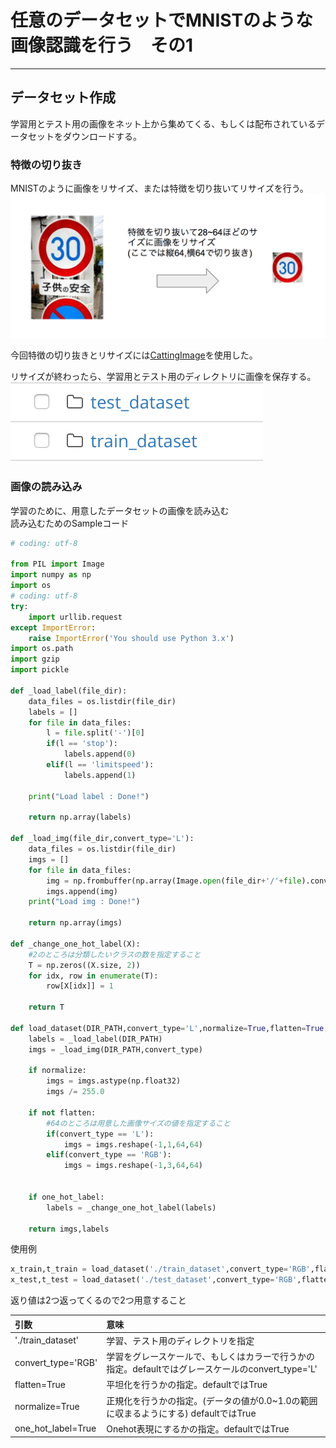 # 任意のデータセットでMNISTのような画像認識を行う　その1
---
## データセット作成
学習用とテスト用の画像をネット上から集めてくる、もしくは配布されているデータセットをダウンロードする。  

### 特徴の切り抜き
MNISTのように画像をリサイズ、または特徴を切り抜いてリサイズを行う。  
![](/img/createDataset001.png)  

今回特徴の切り抜きとリサイズには[CattingImage](https://github.com/yamika/Catting_Image.git)を使用した。  

リサイズが終わったら、学習用とテスト用のディレクトリに画像を保存する。
![](/img/createDataset002.png)  

### 画像の読み込み  
学習のために、用意したデータセットの画像を読み込む  
読み込むためのSampleコード  
```python
# coding: utf-8

from PIL import Image
import numpy as np
import os
# coding: utf-8
try:
    import urllib.request
except ImportError:
    raise ImportError('You should use Python 3.x')
import os.path
import gzip
import pickle

def _load_label(file_dir):
    data_files = os.listdir(file_dir)
    labels = []
    for file in data_files:
        l = file.split('-')[0]
        if(l == 'stop'):
            labels.append(0)
        elif(l == 'limitspeed'):
            labels.append(1)

    print("Load label : Done!")

    return np.array(labels)

def _load_img(file_dir,convert_type='L'):
    data_files = os.listdir(file_dir)
    imgs = []
    for file in data_files:
        img = np.frombuffer(np.array(Image.open(file_dir+'/'+file).convert(convert_type)),dtype=np.uint8)
        imgs.append(img)
    print("Load img : Done!")

    return np.array(imgs)

def _change_one_hot_label(X):
    #2のところは分類したいクラスの数を指定すること
    T = np.zeros((X.size, 2))
    for idx, row in enumerate(T):
        row[X[idx]] = 1

    return T

def load_dataset(DIR_PATH,convert_type='L',normalize=True,flatten=True,one_hot_label=False):
    labels = _load_label(DIR_PATH)
    imgs = _load_img(DIR_PATH,convert_type)

    if normalize:
        imgs = imgs.astype(np.float32)
        imgs /= 255.0

    if not flatten:
        #64のところは用意した画像サイズの値を指定すること
        if(convert_type == 'L'):
            imgs = imgs.reshape(-1,1,64,64)
        elif(convert_type == 'RGB'):
            imgs = imgs.reshape(-1,3,64,64)


    if one_hot_label:
        labels = _change_one_hot_label(labels)        

    return imgs,labels
```

使用例  
```python
x_train,t_train = load_dataset('./train_dataset',convert_type='RGB',flatten=True,normalize=True,one_hot_label=True)
x_test,t_test = load_dataset('./test_dataset',convert_type='RGB',flatten=True,normalize=True,one_hot_label=True)
```
返り値は2つ返ってくるので2つ用意すること  

|引数|意味|
|:--|:--|
|'./train_dataset'|学習、テスト用のディレクトリを指定|
|convert_type='RGB'|学習をグレースケールで、もしくはカラーで行うかの指定。defaultではグレースケールのconvert_type='L'|
|flatten=True|平坦化を行うかの指定。defaultではTrue|
|normalize=True|正規化を行うかの指定。(データの値が0.0~1.0の範囲に収まるようにする) defaultではTrue|
|one_hot_label=True|Onehot表現にするかの指定。defaultではTrue|
